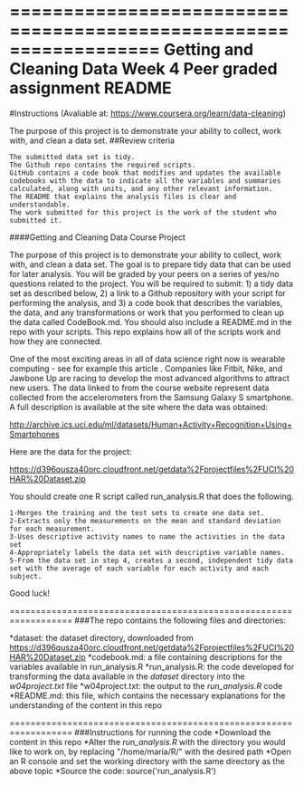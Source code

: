 ==================================================================
Getting and Cleaning Data
Week 4
Peer graded assignment
README
==================================================================
#Instructions 
(Avaliable at: https://www.coursera.org/learn/data-cleaning)

The purpose of this project is to demonstrate your ability to collect, work with, and clean a data set.
##Review criteria

    The submitted data set is tidy.
    The Github repo contains the required scripts.
    GitHub contains a code book that modifies and updates the available codebooks with the data to indicate all the variables and summaries calculated, along with units, and any other relevant information.
    The README that explains the analysis files is clear and understandable.
    The work submitted for this project is the work of the student who submitted it.

####Getting and Cleaning Data Course Project

The purpose of this project is to demonstrate your ability to collect, work with, and clean a data set. The goal is to prepare tidy data that can be used for later analysis. You will be graded by your peers on a series of yes/no questions related to the project. You will be required to submit: 1) a tidy data set as described below, 2) a link to a Github repository with your script for performing the analysis, and 3) a code book that describes the variables, the data, and any transformations or work that you performed to clean up the data called CodeBook.md. You should also include a README.md in the repo with your scripts. This repo explains how all of the scripts work and how they are connected.

One of the most exciting areas in all of data science right now is wearable computing - see for example this article . Companies like Fitbit, Nike, and Jawbone Up are racing to develop the most advanced algorithms to attract new users. The data linked to from the course website represent data collected from the accelerometers from the Samsung Galaxy S smartphone. A full description is available at the site where the data was obtained:

http://archive.ics.uci.edu/ml/datasets/Human+Activity+Recognition+Using+Smartphones

Here are the data for the project:

https://d396qusza40orc.cloudfront.net/getdata%2Fprojectfiles%2FUCI%20HAR%20Dataset.zip

You should create one R script called run_analysis.R that does the following.

    1-Merges the training and the test sets to create one data set.
    2-Extracts only the measurements on the mean and standard deviation for each measurement.
    3-Uses descriptive activity names to name the activities in the data set
    4-Appropriately labels the data set with descriptive variable names.
    5-From the data set in step 4, creates a second, independent tidy data set with the average of each variable for each activity and each subject.

Good luck!

==================================================================
###The repo contains the following files and directories:

*dataset: the dataset directory, downloaded from https://d396qusza40orc.cloudfront.net/getdata%2Fprojectfiles%2FUCI%20HAR%20Dataset.zip
*codebook.md: a file containing descriptions for the variables available in run_analysis.R
*run_analysis.R: the code developed for transforming the data available in the *dataset* directory into the *w04project.txt* file
*w04project.txt: the output to the *run_analysis.R* code
*README.md: this file, which contains the necessary explanations for the understanding of the content in this repo

==================================================================
###Instructions for running the code
*Download the content in this repo
*Alter the *run_analysis.R* with the directory you would like to work on, by replacing "/home/maria/R/" with the desired path
*Open an R console and set the working directory with the same directory as the above topic
*Source the code: source('run_analysis.R')
